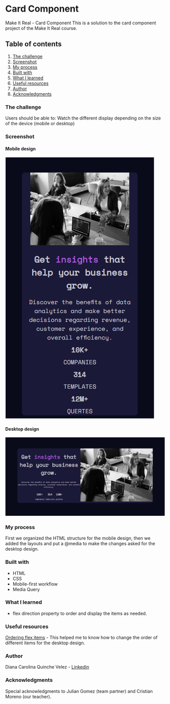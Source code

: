 # Card Component
Make It Real - Card Component
This is a solution to the card component project of the Make It Real course.


## Table of contents
 1. [The challenge](#the-challenge)
 2. [Screenshot](#screenshot)
 3. [My process](#my-process)
 4. [Built with](#built-with)
 5. [What I learned](#what-i-learned)
 6. [Useful resources](#useful-resources)
 7. [Author](#author)
 8. [Acknowledgments](#acknowledgments)

### The challenge

Users should be able to:
Watch the different display depending on the size of the device (mobile or desktop)


### Screenshot

#### Mobile design
![Mobile design](https://github.com/dcquinche/Card/blob/main/design/Mobile.png)

#### Desktop design
![Desktop design](https://github.com/dcquinche/Card/blob/main/design/Desktop.png)


### My process

First we organized the HTML structure for the mobile design, then we added the layouts and put a @media to make the changes asked for the desktop design.


### Built with

- HTML
- CSS
- Mobile-first workflow
- Media Query


### What I learned

- flex direction property to order and display the items as needed.


### Useful resources

[Ordering flex items](https://developer.mozilla.org/en-US/docs/Web/CSS/CSS_Flexible_Box_Layout/Ordering_Flex_Items) - This helped me to know how to change the order of different items for the desktop design.


### Author

Diana Carolina Quinche Velez -
[Linkedin](https://www.linkedin.com/in/diana-carolina-quinche-v%C3%A9lez-06b9791b3/)


### Acknowledgments

Special acknowledgments to Julian Gomez (team partner) and Cristian Moreno (our teacher).